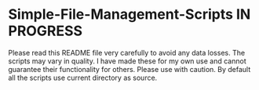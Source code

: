 # Simple-File-Management-Scripts IN PROGRESS
Please read this README file very carefully to avoid any data losses. The scripts may vary in quality. I have made these for my own use and cannot guarantee their functionality for others. Please use with caution. By default all the scripts use current directory as source.
